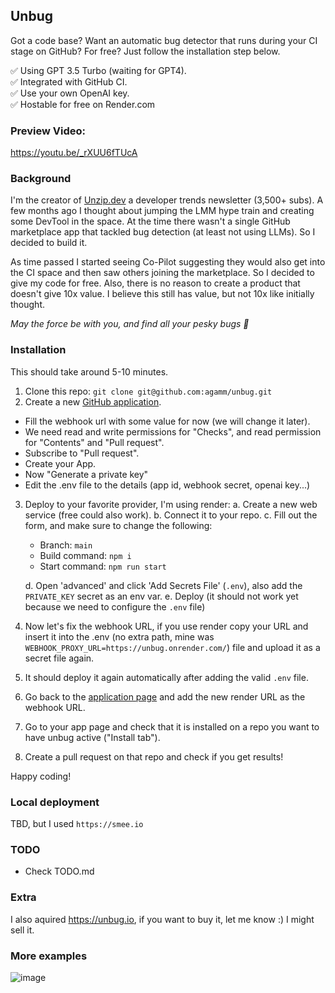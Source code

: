 ## Unbug

Got a code base? Want an automatic bug detector that runs during your CI stage on GitHub?
For free? Just follow the installation step below.

✅ Using GPT 3.5 Turbo (waiting for GPT4).  
✅ Integrated with GitHub CI.  
✅ Use your own OpenAI key.  
✅ Hostable for free on Render.com

### Preview Video:
https://youtu.be/_rXUU6fTUcA

### Background

I'm the creator of [Unzip.dev](https://unzip.dev) a developer trends newsletter (3,500+ subs). A few months ago I thought about jumping the LMM hype train and creating some DevTool in the space. At the time there wasn't a single GitHub marketplace app
that tackled bug detection (at least not using LLMs). So I decided to build it.

As time passed I started seeing Co-Pilot suggesting they would also get into the CI space and then saw others joining the marketplace. So I decided to give my code for free. Also, there is no reason to create a product that doesn't give 10x value. I believe this still has value, but not 10x like initially  thought.

_May the force be with you, and find all your pesky bugs :pray:_

### Installation

This should take around 5-10 minutes.

1. Clone this repo: `git clone git@github.com:agamm/unbug.git`
2. Create a new [GitHub application](https://github.com/settings/apps/new).

- Fill the webhook url with some value for now (we will change it later).
- We need read and write permissions for "Checks", and read permission for "Contents" and "Pull request".
- Subscribe to "Pull request".
- Create your App.
- Now "Generate a private key"
- Edit the .env file to the details (app id, webhook secret, openai key...)

3. Deploy to your favorite provider, I'm using render:
   a. Create a new web service (free could also work).
   b. Connect it to your repo.
   c. Fill out the form, and make sure to change the following:

   - Branch: `main`
   - Build command: `npm i`
   - Start command: `npm run start`

   d. Open 'advanced' and click 'Add Secrets File' (`.env`), also add the `PRIVATE_KEY` secret as an env var.
   e. Deploy (it should not work yet because we need to configure the `.env` file)

4. Now let's fix the webhook URL, if you use render copy your URL and insert it into the .env (no extra path, mine was `WEBHOOK_PROXY_URL=https://unbug.onrender.com/`) file and upload it as a secret file again.
5. It should deploy it again automatically after adding the valid `.env` file.
6. Go back to the [application page](https://github.com/settings/apps/) and add the new render URL as the webhook URL.
7. Go to your app page and check that it is installed on a repo you want to have unbug active ("Install tab").
8. Create a pull request on that repo and check if you get results!

Happy coding!

### Local deployment

TBD, but I used `https://smee.io`

### TODO

- Check TODO.md

### Extra

I also aquired https://unbug.io, if you want to buy it, let me know :) I might sell it.

### More examples

![image](https://github.com/agamm/unbug/assets/1269911/4b310ad6-81f9-47c0-9f5a-50dec4e1861f)
